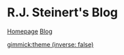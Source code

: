 # R.J. Steinert's Blog

[Homepage](/)
[Blog](/blog/index.html)

[gimmick:theme (inverse: false)](flatly)

<style>

#md-content {
font-size: 1.75em;
}

#md-content p {
margin: 0 0 2em;
}

</style>
